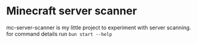 # Minecraft server scanner

mc-server-scanner is my little project to experiment with server scanning.
for command details run `bun start --help`
